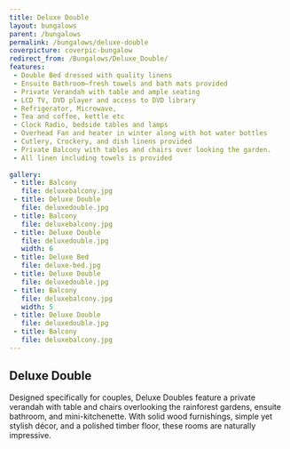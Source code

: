 ```yaml
---
title: Deluxe Double
layout: bungalows
parent: /bungalows
permalink: /bungalows/deluxe-double
coverpicture: coverpic-bungalow
redirect_from: /Bungalows/Deluxe_Double/
features:
 - Double Bed dressed with quality linens
 - Ensuite Bathroom—fresh towels and bath mats provided
 - Private Verandah with table and ample seating
 - LCD TV, DVD player and access to DVD library
 - Refrigerator, Microwave, 
 - Tea and coffee, kettle etc
 - Clock Radio, bedside tables and lamps
 - Overhead Fan and heater in winter along with hot water bottles
 - Cutlery, Crockery, and dish linens provided
 - Private Balcony with tables and chairs over looking the garden.
 - All linen including towels is provided
 
gallery:
 - title: Balcony
   file: deluxebalcony.jpg
 - title: Deluxe Double
   file: deluxedouble.jpg
 - title: Balcony
   file: deluxebalcony.jpg
 - title: Deluxe Double
   file: deluxedouble.jpg
   width: 6
 - title: Deluxe Bed
   file: deluxe-bed.jpg
 - title: Deluxe Double
   file: deluxedouble.jpg
 - title: Balcony
   file: deluxebalcony.jpg
   width: 5
 - title: Deluxe Double
   file: deluxedouble.jpg
 - title: Balcony
   file: deluxebalcony.jpg
---
```



## Deluxe Double
Designed specifically for couples, Deluxe Doubles feature a private verandah with table and chairs overlooking the rainforest gardens,
ensuite bathroom, and mini-kitchenette. With solid wood furnishings, simple yet stylish décor, and a polished timber floor,
these rooms are naturally impressive.